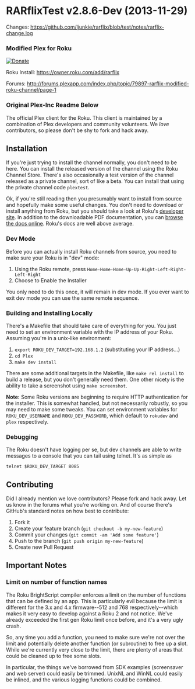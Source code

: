 # RARflixTest v2.8.6-Dev (2013-11-29)
Changes: https://github.com/ljunkie/rarflix/blob/test/notes/rarflix-change.log

### Modified Plex for Roku


[![Donate](https://www.paypalobjects.com/en_US/i/btn/btn_donate_LG.gif)](https://www.paypal.com/cgi-bin/webscr?cmd=_s-xclick&hosted_button_id=CHRZ55VCAJSYG)


Roku Install: https://owner.roku.com/add/rarflix

Forums: http://forums.plexapp.com/index.php/topic/79897-rarflix-modified-roku-channel/page-1

### Original Plex-Inc Readme Below ###


The official Plex client for the Roku. This client is maintained by a
combination of Plex developers and community volunteers. We *love* contributors,
so please don't be shy to fork and hack away.

## Installation

If you're just trying to install the channel normally, you don't need to be
here. You can install the released version of the channel using the Roku
Channel Store. There's also occasionally a test version of the channel
released as a private channel, sort of like a beta. You can install that
using the private channel code `plextest`.

Ok, if you're still reading then you presumably want to install from source
and hopefully make some useful changes. You don't need to download or install
anything from Roku, but you should take a look at Roku's
[developer site](http://www.roku.com/developer). In addition to the downloadable
PDF documentation, you can [browse the docs online](http://sdkdocs.roku.com/).
Roku's docs are well above average.

### Dev Mode

Before you can actually install Roku channels from source, you need to make
sure your Roku is in "dev" mode:

1. Using the Roku remote, press `Home-Home-Home-Up-Up-Right-Left-Right-Left-Right`
2. Choose to Enable the Installer

You only need to do this once, it will remain in dev mode. If you ever want to
exit dev mode you can use the same remote sequence.

### Building and Installing Locally

There's a Makefile that should take care of everything for you. You just need
to set an environment variable with the IP address of your Roku. Assuming
you're in a unix-like environment:

1. `export ROKU_DEV_TARGET=192.168.1.2` (substituting your IP address...)
2. `cd Plex`
3. `make dev install`

There are some additional targets in the Makefile, like `make rel install` to
build a release, but you don't generally need them. One other nicety is the
ability to take a screenshot using `make screenshot`.

**Note:** Some Roku versions are beginning to require HTTP authentication for
the installer. This is somewhat handled, but not necessarily robustly, so
you may need to make some tweaks. You can set environment variables for
`ROKU_DEV_USERNAME` and `ROKU_DEV_PASSWORD`, which default to `rokudev` and
`plex` respectively.

### Debugging

The Roku doesn't have logging per se, but dev channels are able to write
messages to a console that you can tail using telnet. It's as simple as

    telnet $ROKU_DEV_TARGET 8085

## Contributing

Did I already mention we love contributors? Please fork and hack away. Let us
know in the forums what you're working on. And of course there's GitHub's
standard notes on how best to contribute:

1. Fork it
2. Create your feature branch (`git checkout -b my-new-feature`)
3. Commit your changes (`git commit -am 'Add some feature'`)
4. Push to the branch (`git push origin my-new-feature`)
5. Create new Pull Request

## Important Notes

### Limit on number of function names

The Roku BrightScript compiler enforces a limit on the number of functions that
can be defined by an app. This is particularly evil because the limit is
different for the 3.x and 4.x firmware--512 and 768 respectively--which makes
it very easy to develop against a Roku 2 and not notice. We've already
exceeded the first gen Roku limit once before, and it's a very ugly crash.

So, any time you add a function, you need to make sure we're not over the limit
and potentially delete another function (or subroutine) to free up a slot.
While we're currently very close to the limit, there are plenty of areas that
could be cleaned up to free some slots.

In particular, the things we've borrowed from SDK examples (screensaver and
web server) could easily be trimmed. UnixNL and WinNL could easily be inlined,
and the various logging functions could be combined.
